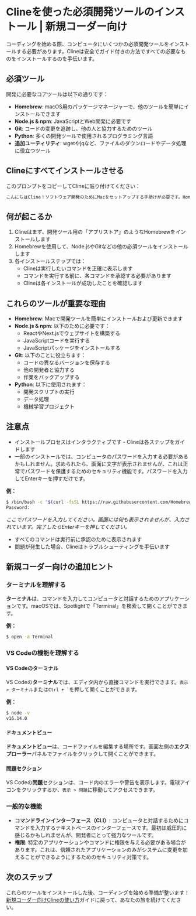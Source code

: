 # Clineを使った必須開発ツールのインストール | 新規コーダー向け

コーディングを始める際、コンピュータにいくつかの必須開発ツールをインストールする必要があります。Clineは安全でガイド付きの方法ですべての必要なものをインストールするのを手伝います。

## 必須ツール

開発に必要なコアツールは以下の通りです：

-   **Homebrew**: macOS用のパッケージマネージャーで、他のツールを簡単にインストールできます
-   **Node.js & npm**: JavaScriptとWeb開発に必要です
-   **Git**: コードの変更を追跡し、他の人と協力するためのツール
-   **Python**: 多くの開発ツールで使用されるプログラミング言語
-   **追加ユーティリティ**: wgetやjqなど、ファイルのダウンロードやデータ処理に役立つツール

## Clineにすべてインストールさせる

このプロンプトをコピーしてClineに貼り付けてください：

```bash
こんにちはCline！ソフトウェア開発のためにMacをセットアップする手助けが必要です。Homebrew、Node.js、Git、Python、その他コーディングによく必要なユーティリティなどの必須開発ツールをインストールするのを手伝ってもらえますか？各ツールの機能を説明しながら、すべてが正しくインストールされていることを確認して、プロセスをステップバイステップでガイドしてください。
```

## 何が起こるか

1. Clineはまず、開発ツール用の「アプリストア」のようなHomebrewをインストールします
2. Homebrewを使用して、Node.jsやGitなどの他の必須ツールをインストールします
3. 各インストールステップでは：
    - Clineは実行したいコマンドを正確に表示します
    - コマンドを実行する前に、各コマンドを承認する必要があります
    - Clineは各インストールが成功したことを確認します

## これらのツールが重要な理由

-   **Homebrew**: Macで開発ツールを簡単にインストールおよび更新できます
-   **Node.js & npm**: 以下のために必要です：
    -   ReactやNext.jsでウェブサイトを構築する
    -   JavaScriptコードを実行する
    -   JavaScriptパッケージをインストールする
-   **Git**: 以下のことに役立ちます：
    -   コードの異なるバージョンを保存する
    -   他の開発者と協力する
    -   作業をバックアップする
-   **Python**: 以下に使用されます：
    -   開発スクリプトの実行
    -   データ処理
    -   機械学習プロジェクト

## 注意点

-   インストールプロセスはインタラクティブです - Clineは各ステップをガイドします
-   一部のインストールでは、コンピュータのパスワードを入力する必要があるかもしれません。求められたら、画面に文字が表示されませんが、これは正常でパスワードを保護するためのセキュリティ機能です。パスワードを入力してEnterキーを押すだけです。

**例：**

```bash
$ /bin/bash -c "$(curl -fsSL https://raw.githubusercontent.com/Homebrew/install/HEAD/install.sh)"
Password:
```

_ここでパスワードを入力してください。画面には何も表示されませんが、入力されています。完了したらEnterキーを押してください。_

-   すべてのコマンドは実行前に承認のために表示されます
-   問題が発生した場合、Clineはトラブルシューティングを手伝います

## 新規コーダー向けの追加ヒント

### ターミナルを理解する

**ターミナル**は、コマンドを入力してコンピュータと対話するためのアプリケーションです。macOSでは、Spotlightで「Terminal」を検索して開くことができます。

**例：**

```bash
$ open -a Terminal
```

### VS Codeの機能を理解する

#### VS Codeのターミナル

VS Codeの**ターミナル**では、エディタ内から直接コマンドを実行できます。`表示 > ターミナル`または`` Ctrl + ` ``を押して開くことができます。

**例：**

```bash
$ node -v
v16.14.0
```

#### ドキュメントビュー

**ドキュメントビュー**は、コードファイルを編集する場所です。画面左側の**エクスプローラー**パネルでファイルをクリックして開くことができます。

#### 問題セクション

VS Codeの**問題**セクションは、コード内のエラーや警告を表示します。電球アイコンをクリックするか、`表示 > 問題`に移動してアクセスできます。

### 一般的な機能

-   **コマンドラインインターフェース（CLI）**: コンピュータと対話するためにコマンドを入力するテキストベースのインターフェースです。最初は威圧的に感じるかもしれませんが、開発者にとって強力なツールです。
-   **権限**: 特定のアプリケーションやコマンドに権限を与える必要がある場合があります。これは、信頼されたアプリケーションのみがシステムに変更を加えることができるようにするためのセキュリティ対策です。

## 次のステップ

これらのツールをインストールした後、コーディングを始める準備が整います！[新規コーダー向けClineの使い方](../getting-started-new-coders/README.md)ガイドに戻って、あなたの旅を続けてください。
